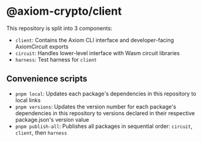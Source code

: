 # @axiom-crypto/client

This repository is split into 3 components:

- `client`: Contains the Axiom CLI interface and developer-facing AxiomCircuit exports
- `circuit`: Handles lower-level interface with Wasm circuit libraries
- `harness`: Test harness for `client`

## Convenience scripts

- `pnpm local`: Updates each package's dependencies in this repository to local links
- `pnpm versions`: Updates the version number for each package's dependencies in this repository to versions declared in their respective package.json's version value
- `pnpm publish-all`: Publishes all packages in sequential order: `circuit`, `client`, then `harness`
